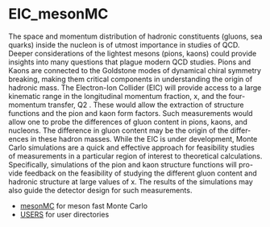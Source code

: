 # EIC_mesonMC

The space and momentum distribution of hadronic constituents (gluons,
sea quarks) inside the nucleon is of utmost importance in studies of QCD.
Deeper considerations of the lightest mesons (pions, kaons) could provide
insights into many questions that plague modern QCD studies. Pions and
Kaons are connected to the Goldstone modes of dynamical chiral symmetry
breaking, making them critical components in understanding the origin of
hadronic mass. The Electron-Ion Collider (EIC) will provide access to a
large kinematic range in the longitudinal momentum fraction, x, and the
four-momentum transfer, Q2 . These would allow the extraction of structure
functions and the pion and kaon form factors. Such measurements would
allow one to probe the differences of gluon content in pions, kaons, and
nucleons. The difference in gluon content may be the origin of the differ-
ences in these hadron masses. While the EIC is under development, Monte
Carlo simulations are a quick and effective approach for feasibility studies of
measurements in a particular region of interest to theoretical calculations.
Specifically, simulations of the pion and kaon structure functions will pro-
vide feedback on the feasibility of studying the different gluon content and
hadronic structure at large values of x. The results of the simulations may
also guide the detector design for such measurements.


* [mesonMC](mesonMC/) for meson fast Monte Carlo
* [USERS](USERS/) for user directories